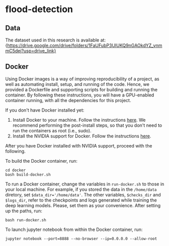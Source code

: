 # flood-detection

## Data
The dataset used in this research is available at:
{https://drive.google.com/drive/folders/1FaUFubP3UlUKQ9nGAOkdYZ_ynmmC5dej?usp=drive_link}

## Docker

Using Docker images is a way of improving reproducibility of a project, as well as automating install, setup, and running of the code.
Hence, we provided a Dockerfile and supporting scripts for building and running the container.
By following these instructions, you will have a GPU-enabled container running, with all the dependencies for this project.

If you don't have Docker installed yet:
1. Install Docker to your machine. Follow the instructions [here](https://docs.docker.com/engine/install/ubuntu/#install-using-the-repository). We recommend performing the post-install steps, so that you don't need to run the containers as root (i.e., sudo).
2. Install the NVIDIA support for Docker. Follow the instructions [here](https://github.com/NVIDIA/nvidia-docker).

After you have Docker installed with NVIDIA support, proceed with the following.

To build the Docker container, run:
```
cd docker
bash build-docker.sh
```

To run a Docker container, change the variables in ```run-docker.sh``` to those in your local machine.
For example, if you stored the data in the ```/home/data``` diretory, set ```$data_dir='/home/data'```.
The other variables, ```$checks_dir``` and ```$logs_dir```, refer to the checkpoints and logs generated while training the deep learning models.
Please, set them as your convenience.
After setting up the paths, run:
```
bash run-docker.sh
```

To launch jupyter notebook from within the Docker container, run:
```
jupyter notebook --port=8888 --no-browser --ip=0.0.0.0 --allow-root
```
